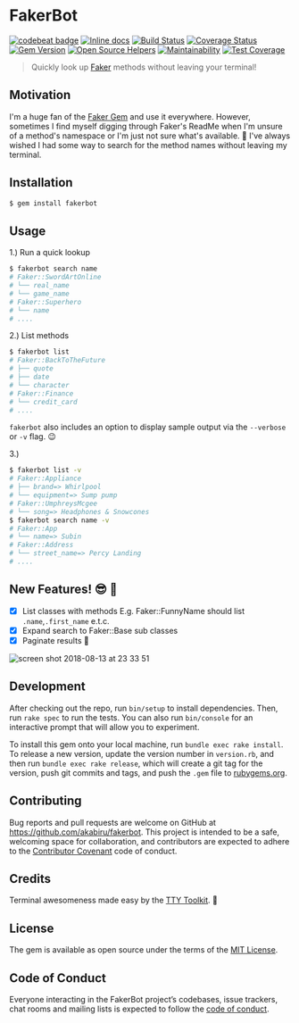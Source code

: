 # FakerBot

[![codebeat badge](https://codebeat.co/badges/ef4839f2-3946-4435-8c0e-7025de5fac22)](https://codebeat.co/projects/github-com-akabiru-fakerbot-master) [![Inline docs](http://inch-ci.org/github/akabiru/fakerbot.svg?branch=master)](http://inch-ci.org/github/akabiru/fakerbot) [![Build Status](https://travis-ci.com/akabiru/fakerbot.svg?branch=master)](https://travis-ci.com/akabiru/fakerbot) [![Coverage Status](https://coveralls.io/repos/github/akabiru/fakerbot/badge.svg?branch=master)](https://coveralls.io/github/akabiru/fakerbot?branch=master) [![Gem Version](https://badge.fury.io/rb/fakerbot.svg)](https://badge.fury.io/rb/fakerbot) [![Open Source Helpers](https://www.codetriage.com/akabiru/fakerbot/badges/users.svg)](https://www.codetriage.com/akabiru/fakerbot) [![Maintainability](https://api.codeclimate.com/v1/badges/58e23da2916f5007b5d3/maintainability)](https://codeclimate.com/github/akabiru/fakerbot/maintainability) [![Test Coverage](https://api.codeclimate.com/v1/badges/58e23da2916f5007b5d3/test_coverage)](https://codeclimate.com/github/akabiru/fakerbot/test_coverage)

> Quickly look up [Faker](https://github.com/stympy/faker) methods without leaving your terminal!

## Motivation

I'm a huge fan of the [Faker Gem](https://github.com/stympy/faker) and use it everywhere. However, sometimes I find myself digging through Faker's ReadMe when I'm unsure of a method's namespace
or I'm just not sure what's available. :see_no_evil: I've always wished I had some way to search for the method names without leaving my terminal.


## Installation

```bash
$ gem install fakerbot
```

## Usage

1.) Run a quick lookup

```bash
$ fakerbot search name
# Faker::SwordArtOnline
# └── real_name
# └── game_name
# Faker::Superhero
# └── name
# ....
```

2.) List methods

```sh
$ fakerbot list
# Faker::BackToTheFuture
# ├── quote
# ├── date
# └── character
# Faker::Finance
# └── credit_card
# ....
```

`fakerbot` also includes an option to display sample output via the `--verbose` or `-v` flag. :wink:

3.)

```sh
$ fakerbot list -v
# Faker::Appliance
# ├── brand=> Whirlpool
# └── equipment=> Sump pump
# Faker::UmphreysMcgee
# └── song=> Headphones & Snowcones
$ fakerbot search name -v
# Faker::App
# └── name=> Subin
# Faker::Address
# └── street_name=> Percy Landing
# ....
```

## New Features! :sunglasses: :dancers:

- [x] List classes with methods E.g. Faker::FunnyName should list `.name`,`.first_name` e.t.c.
- [x] Expand search to Faker::Base sub classes
- [x] Paginate results :book:

![screen shot 2018-08-13 at 23 33 51](https://user-images.githubusercontent.com/17295175/44056603-6343f9f2-9f51-11e8-933d-55367e25be35.jpg)

## Development

After checking out the repo, run `bin/setup` to install dependencies. Then, run `rake spec` to run the tests. You can also run `bin/console` for an interactive prompt that will allow you to experiment.

To install this gem onto your local machine, run `bundle exec rake install`. To release a new version, update the version number in `version.rb`, and then run `bundle exec rake release`, which will create a git tag for the version, push git commits and tags, and push the `.gem` file to [rubygems.org](https://rubygems.org).

## Contributing

Bug reports and pull requests are welcome on GitHub at https://github.com/akabiru/fakerbot. This project is intended to be a safe, welcoming space for collaboration, and contributors are expected to adhere to the [Contributor Covenant](http://contributor-covenant.org) code of conduct.

## Credits

Terminal awesomeness made easy by the [TTY Toolkit](http://piotrmurach.github.io/tty/). :beer:

## License

The gem is available as open source under the terms of the [MIT License](https://opensource.org/licenses/MIT).

## Code of Conduct

Everyone interacting in the FakerBot project’s codebases, issue trackers, chat rooms and mailing lists is expected to follow the [code of conduct](https://github.com/akabiru/fakerbot/blob/master/CODE_OF_CONDUCT.md).
